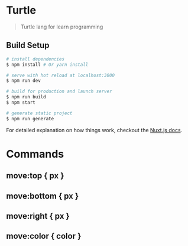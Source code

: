 # Turtle

> Turtle lang for learn programming

## Build Setup

``` bash
# install dependencies
$ npm install # Or yarn install

# serve with hot reload at localhost:3000
$ npm run dev

# build for production and launch server
$ npm run build
$ npm start

# generate static project
$ npm run generate
```

For detailed explanation on how things work, checkout the [Nuxt.js docs](https://github.com/nuxt/nuxt.js).

# Commands

## move:top { px }
## move:bottom { px }
## move:right { px }
## move:color { color }
